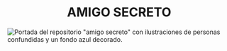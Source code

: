  <h1 align="center">  AMIGO SECRETO </h1>
 
![Portada del repositorio "amigo secreto" con ilustraciones de personas confundidas y un fondo azul decorado.](https://github.com/user-attachments/assets/ee50f81b-05d8-405e-8a6b-7b88ec1934a6)
